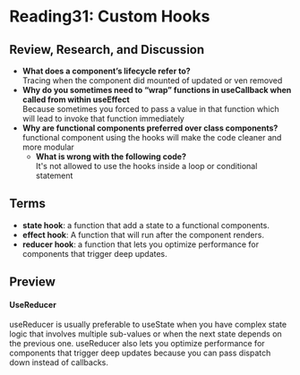 # Reading31: Custom Hooks

## Review, Research, and Discussion

- **What does a component’s lifecycle refer to?**  
  Tracing when the component did mounted of updated or ven removed
- **Why do you sometimes need to “wrap” functions in useCallback when called from within useEffect**  
  Because sometimes you forced to pass a value in that function which will lead to invoke that function immediately
- **Why are functional components preferred over class components?**  
  functional component using the hooks will make the code cleaner and more modular
  - **What is wrong with the following code?**  
    It's not allowed to use the hooks inside a loop or conditional statement

## Terms

- **state hook**: a function that add a state to a functional components.
- **effect hook**: A function that will run after the component renders.
- **reducer hook**: a function that lets you optimize performance for components that trigger deep updates.

## Preview

#### UseReducer

useReducer is usually preferable to useState when you have complex state logic that involves multiple sub-values or when the next state depends on the previous one. useReducer also lets you optimize performance for components that trigger deep updates because you can pass dispatch down instead of callbacks.

